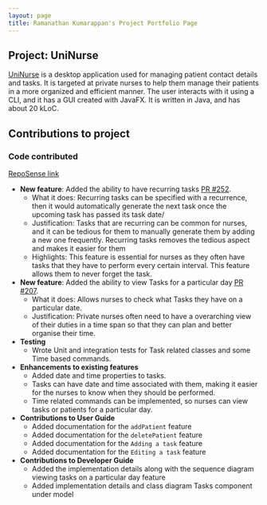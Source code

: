 ```yaml
---
layout: page
title: Ramanathan Kumarappan's Project Portfolio Page
---
```


## Project: UniNurse

[UniNurse](https://ay2223s1-cs2103t-t12-4.github.io/tp/) is a desktop application used for managing patient contact details and tasks.
It is targeted at private nurses to help them manage their patients in a more organized and efficient manner.
The user interacts with it using a CLI, and it has a GUI created with JavaFX. It is written in Java, and has about 20 kLoC.

## Contributions to project

### Code contributed
[RepoSense link](https://nus-cs2103-ay2223s1.github.io/tp-dashboard/?search=ramanathan0908&breakdown=true)
* **New feature**: Added the ability to have recurring tasks [PR #252](https://github.com/AY2223S1-CS2103T-T12-4/tp/pull/252).
  * What it does: Recurring tasks can be specified with a recurrence, then it would automatically generate the next task once the upcoming task has passed its task date/
  * Justification: Tasks that are recurring can be common for nurses, and it can be tedious for them to manually generate them by adding a new one frequently. Recurring tasks removes the tedious aspect and makes it easier for them
  * Highlights: This feature is essential for nurses as they often have tasks that they have to perform every certain interval. This feature allows them to never forget the task.
* **New feature**: Added the ability to view Tasks for a particular day [PR #207](https://github.com/AY2223S1-CS2103T-T12-4/tp/pull/207).
  * What it does: Allows nurses to check what Tasks they have on a particular date.
  * Justification: Private nurses often need to have a overarching view of their duties in a time span so that they can plan and better organise their time.
* **Testing**
  * Wrote Unit and integration tests for Task related classes and some Time based commands.
* **Enhancements to existing features**
  * Added date and time properties to tasks.
  * Tasks can have date and time associated with them, making it easier for the nurses to know when they should be performed.
  * Time related commands can be implemented, so nurses can view tasks or patients for a particular day.
* **Contributions to User Guide**
  * Added documentation for the `addPatient` feature
  * Added documentation for the `deletePatient` feature
  * Added documentation for the `Adding a task` feature
  * Added documentation for the `Editing a task` feature
* **Contributions to Developer Guide**
  * Added the implementation details along with the sequence diagram viewing tasks on a particular day feature
  * Added implementation details and class diagram Tasks component under model